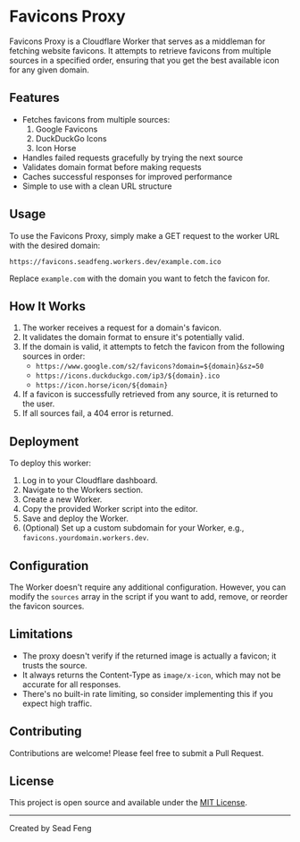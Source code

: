 # Favicons Proxy

Favicons Proxy is a Cloudflare Worker that serves as a middleman for fetching website favicons. It attempts to retrieve favicons from multiple sources in a specified order, ensuring that you get the best available icon for any given domain.

## Features

- Fetches favicons from multiple sources:
  1. Google Favicons
  2. DuckDuckGo Icons
  3. Icon Horse
- Handles failed requests gracefully by trying the next source
- Validates domain format before making requests
- Caches successful responses for improved performance
- Simple to use with a clean URL structure

## Usage

To use the Favicons Proxy, simply make a GET request to the worker URL with the desired domain:

```
https://favicons.seadfeng.workers.dev/example.com.ico
```

Replace `example.com` with the domain you want to fetch the favicon for.

## How It Works

1. The worker receives a request for a domain's favicon.
2. It validates the domain format to ensure it's potentially valid.
3. If the domain is valid, it attempts to fetch the favicon from the following sources in order:
   - `https://www.google.com/s2/favicons?domain=${domain}&sz=50`
   - `https://icons.duckduckgo.com/ip3/${domain}.ico`
   - `https://icon.horse/icon/${domain}`
4. If a favicon is successfully retrieved from any source, it is returned to the user.
5. If all sources fail, a 404 error is returned.

## Deployment

To deploy this worker:

1. Log in to your Cloudflare dashboard.
2. Navigate to the Workers section.
3. Create a new Worker.
4. Copy the provided Worker script into the editor.
5. Save and deploy the Worker.
6. (Optional) Set up a custom subdomain for your Worker, e.g., `favicons.yourdomain.workers.dev`.

## Configuration

The Worker doesn't require any additional configuration. However, you can modify the `sources` array in the script if you want to add, remove, or reorder the favicon sources.

## Limitations

- The proxy doesn't verify if the returned image is actually a favicon; it trusts the source.
- It always returns the Content-Type as `image/x-icon`, which may not be accurate for all responses.
- There's no built-in rate limiting, so consider implementing this if you expect high traffic.

## Contributing

Contributions are welcome! Please feel free to submit a Pull Request.

## License

This project is open source and available under the [MIT License](LICENSE).

---

Created by Sead Feng